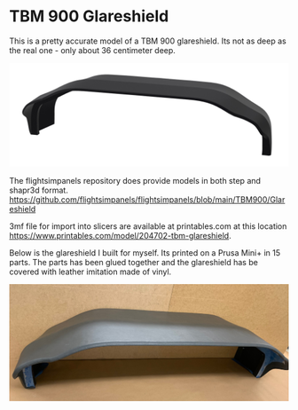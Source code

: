 <!---
layout: page
title: "TBM 900 Glareshield"
--->

# TBM 900 Glareshield

This is a pretty accurate model of a TBM 900 glareshield. Its not as deep as the real one - only about 36 centimeter deep.

![3D Render of glareshield](../assets/glareshield-1.png)

The flightsimpanels repository does provide models in both step and shapr3d format.
<https://github.com/flightsimpanels/flightsimpanels/blob/main/TBM900/Glareshield>

3mf file for import into slicers are available at printables.com at this location <https://www.printables.com/model/204702-tbm-glareshield>.

Below is the glareshield I built for myself. Its printed on a Prusa Mini+ in 15 parts. The parts has been glued together and the glareshield has be covered with leather imitation made of vinyl.

![Real built glareshield](../assets/glareshield-real.jpeg)
